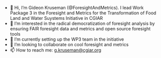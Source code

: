 - 👋 Hi, I’m Gideon Kruseman (@ForesightAndMetrics). I lead Work Package 3 in the Foresight and Metrics for the Transformation of Food Land and Water Suystems Initiative in CGIAR 
- 👀 I’m interested in the radical democratization of foresight analysis by ensuring FAIR foresight data and metrics and open source foresight tools
- 🌱 I’m currently setting up the WP3 team in the initiative 
- 💞️ I’m looking to collaborate on cool foresight and metrics
- 📫 How to reach me: g.kruseman@cgiar.org

<!---
ForesightAndMetrics/ForesightAndMetrics is a ✨ special ✨ repository because its `README.md` (this file) appears on your GitHub profile.
You can click the Preview link to take a look at your changes.
--->
